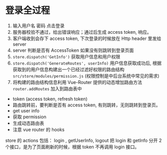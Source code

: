 # 登录全过程

1. 输入用户名 密码 点击登录
2. 服务器校验不通过，给出错误响应；通过后生成 access token, 响应。
3. 客户端收到会存下 access token, 下次登录的时候放在 Http header 里发给 server
4. server 判断是否有 AccessToken 如果没有则跳转到登录页面
5. `store.dispatch('GetInfo')` 获取用户信息和用户权限
6. `store.dispatch('GenerateRoutes', userInfo)` 用户信息获取成功后, 根据获取到的用户信息构建出一个已经过滤好权限的路由结构 `src/store/modules/permission.js` (权限控制是中后台系统中常见的需求)
7. 将构建的路由结构信息利用 Vue-Router 提供的动态增加路由方法 `router.addRoutes` 加入到路由表中

- token (access token, refresh token)
- 路由跳转前，要判断是否有 access token, 有则跳转，无则跳转到登录页。
- get user info
- 获取 permission
- 生成动态路由表
- 注意 vue router 的 hooks

store 的 actions 包括： login , getUserInfo, logout
把 login 和 getInfo 分开 2 个接口，是为了页面刷新的时候，根据 token 不再调用 login 接口。

